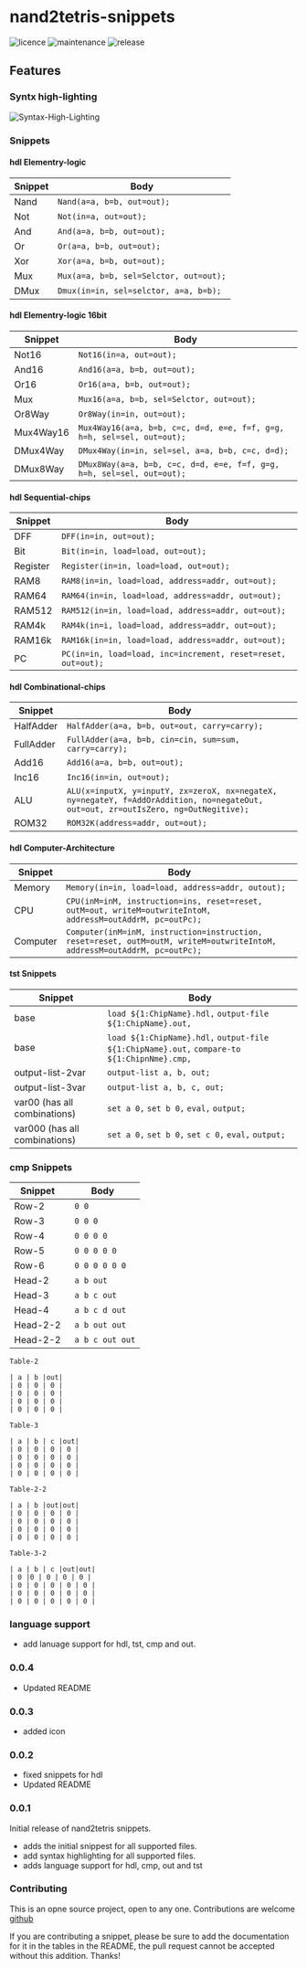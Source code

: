 # nand2tetris-snippets

![licence](https://img.shields.io/bower/l/Mi) ![maintenance](https://img.shields.io/maintenance/yes/2020) ![release](https://img.shields.io/github/v/release/lukeJEdwards/nand2tetris-snippets)

## Features

### Syntx high-lighting

![Syntax-High-Lighting](https://github.com/lukeJEdwards/nand2tetris-snippets/blob/master/images/Syntax-high-lighting.PNG?raw=true)

### Snippets

#### hdl Elementry-logic

| Snippet | Body                                   |
| ------- | -------------------------------------- |
| Nand    | `Nand(a=a, b=b, out=out);`             |
| Not     | `Not(in=a, out=out);`                  |
| And     | `And(a=a, b=b, out=out);`              |
| Or      | `Or(a=a, b=b, out=out);`               |
| Xor     | `Xor(a=a, b=b, out=out);`              |
| Mux     | `Mux(a=a, b=b, sel=Selctor, out=out);` |
| DMux    | `Dmux(in=in, sel=selctor, a=a, b=b);`  |

#### hdl Elementry-logic 16bit

| Snippet   | Body                                                                   |
| --------- | ---------------------------------------------------------------------- |
| Not16     | `Not16(in=a, out=out);`                                                |
| And16     | `And16(a=a, b=b, out=out);`                                            |
| Or16      | `Or16(a=a, b=b, out=out);`                                             |
| Mux       | `Mux16(a=a, b=b, sel=Selctor, out=out);`                               |
| Or8Way    | `Or8Way(in=in, out=out);`                                              |
| Mux4Way16 | `Mux4Way16(a=a, b=b, c=c, d=d, e=e, f=f, g=g, h=h, sel=sel, out=out);` |
| DMux4Way  | `DMux4Way(in=in, sel=sel, a=a, b=b, c=c, d=d);`                        |
| DMux8Way  | `DMux8Way(a=a, b=b, c=c, d=d, e=e, f=f, g=g, h=h, sel=sel, out=out);`  |

#### hdl Sequential-chips

| Snippet  | Body                                                         |
| -------- | ------------------------------------------------------------ |
| DFF      | `DFF(in=in, out=out);`                                       |
| Bit      | `Bit(in=in, load=load, out=out);`                            |
| Register | `Register(in=in, load=load, out=out);`                       |
| RAM8     | `RAM8(in=in, load=load, address=addr, out=out);`             |
| RAM64    | `RAM64(in=in, load=load, address=addr, out=out);`            |
| RAM512   | `RAM512(in=in, load=load, address=addr, out=out);`           |
| RAM4k    | `RAM4k(in=i, load=load, address=addr, out=out);`             |
| RAM16k   | `RAM16k(in=in, load=load, address=addr, out=out);`           |
| PC       | `PC(in=in, load=load, inc=increment, reset=reset, out=out);` |

#### hdl Combinational-chips

| Snippet   | Body                                                                                                                               |
| --------- | ---------------------------------------------------------------------------------------------------------------------------------- |
| HalfAdder | `HalfAdder(a=a, b=b, out=out, carry=carry);`                                                                                       |
| FullAdder | `FullAdder(a=a, b=b, cin=cin, sum=sum, carry=carry);`                                                                              |
| Add16     | `Add16(a=a, b=b, out=out);`                                                                                                        |
| Inc16     | `Inc16(in=in, out=out);`                                                                                                           |
| ALU       | `ALU(x=inputX, y=inputY, zx=zeroX, nx=negateX, ny=negateY, f=AddOrAddition, no=negateOut, out=out, zr=outIsZero, ng=OutNegitive);` |
| ROM32     | `ROM32K(address=addr, out=out);`                                                                                                   |

#### hdl Computer-Architecture

| Snippet  | Body                                                                                                                     |
| -------- | ------------------------------------------------------------------------------------------------------------------------ |
| Memory   | `Memory(in=in, load=load, address=addr, outout);`                                                                        |
| CPU      | `CPU(inM=inM, instruction=ins, reset=reset, outM=out, writeM=outwriteIntoM, addressM=outAddrM, pc=outPc);`               |
| Computer | `Computer(inM=inM, instruction=instruction, reset=reset, outM=outM, writeM=outwriteIntoM, addressM=outAddrM, pc=outPc);` |

#### tst Snippets

| Snippet                       | Body                                                                                       |
| ----------------------------- | ------------------------------------------------------------------------------------------ |
| base                          | `load ${1:ChipName}.hdl,` `output-file ${1:ChipName}.out,`                                 |
| base                          | `load ${1:ChipName}.hdl,` `output-file ${1:ChipName}.out,` `compare-to ${1:ChipnNme}.cmp,` |
| output-list-2var              | `output-list a, b, out;`                                                                   |
| output-list-3var              | `output-list a, b, c, out;`                                                                |
| var00 (has all combinations)  | `set a 0,` `set b 0,` `eval,` `output;`                                                    |
| var000 (has all combinations) | `set a 0,` `set b 0,` `set c 0,` `eval,` `output;`                                         |

### cmp Snippets

| Snippet  | Body             |
| -------- | ---------------- |
| Row-2    | ` 0 0`           |
| Row-3    | ` 0 0 0`         |
| Row-4    | ` 0 0 0 0`       |
| Row-5    | ` 0 0 0 0 0`     |
| Row-6    | ` 0 0 0 0 0 0`   |
| Head-2   | ` a b out`       |
| Head-3   | ` a b c out`     |
| Head-4   | ` a b c d out`   |
| Head-2-2 | ` a b out out`   |
| Head-2-2 | ` a b c out out` |

`Table-2`

```
| a | b |out|
| 0 | 0 | 0 |
| 0 | 0 | 0 |
| 0 | 0 | 0 |
| 0 | 0 | 0 |
```

`Table-3`

```
| a | b | c |out|
| 0 | 0 | 0 | 0 |
| 0 | 0 | 0 | 0 |
| 0 | 0 | 0 | 0 |
| 0 | 0 | 0 | 0 |
```

`Table-2-2`

```
| a | b |out|out|
| 0 | 0 | 0 | 0 |
| 0 | 0 | 0 | 0 |
| 0 | 0 | 0 | 0 |
| 0 | 0 | 0 | 0 |
```

`Table-3-2`

```
| a | b | c |out|out|
| 0 |0 | 0 | 0 | 0 |
| 0 | 0 | 0 | 0 | 0 |
| 0 | 0 | 0 | 0 | 0 |
| 0 | 0 | 0 | 0 | 0 |
```

### language support

- add lanuage support for hdl, tst, cmp and out.

### 0.0.4

- Updated README

### 0.0.3

- added icon

### 0.0.2

- fixed snippets for hdl
- Updated README

### 0.0.1

Initial release of nand2tetris snippets.

- adds the initial snippest for all supported files.
- add syntax highlighting for all supported files.
- adds language support for hdl, cmp, out and tst

### Contributing

This is an opne source project, open to any one. Contributions are welcome [github](https://github.com/lukeJEdwards/nand2tetris-snippets)

If you are contributing a snippet, please be sure to add the documentation for it in the tables in the README, the pull request cannot be accepted without this addition. Thanks!
